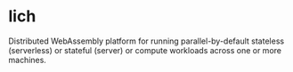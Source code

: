 # lich
Distributed WebAssembly platform for running parallel-by-default stateless (serverless) or stateful (server) or compute workloads across one or more machines.

